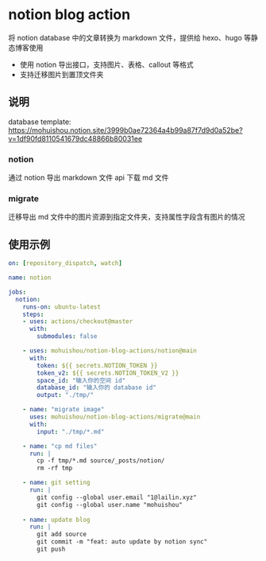 # notion blog action

将 notion database 中的文章转换为 markdown 文件，提供给 hexo、hugo 等静态博客使用

- 使用 notion 导出接口，支持图片、表格、callout 等格式
- 支持迁移图片到置顶文件夹

## 说明

database template: https://mohuishou.notion.site/3999b0ae72364a4b99a87f7d9d0a52be?v=1df90fd8110541679dc48866b80031ee

### notion

通过 notion 导出 markdown 文件 api 下载 md 文件

### migrate

迁移导出 md 文件中的图片资源到指定文件夹，支持属性字段含有图片的情况

## 使用示例

```yaml
on: [repository_dispatch, watch]

name: notion

jobs:
  notion:
    runs-on: ubuntu-latest
    steps:
    - uses: actions/checkout@master
      with:
        submodules: false

    - uses: mohuishou/notion-blog-actions/notion@main
      with:
        token: ${{ secrets.NOTION_TOKEN }}
        token_v2: ${{ secrets.NOTION_TOKEN_V2 }}
        space_id: "输入你的空间 id"
        database_id: "输入你的 database id"
        output: "./tmp/"

    - name: "migrate image"
      uses: mohuishou/notion-blog-actions/migrate@main
      with:
        input: "./tmp/*.md"

    - name: "cp md files"
      run: |
        cp -f tmp/*.md source/_posts/notion/
        rm -rf tmp

    - name: git setting
      run: |
        git config --global user.email "1@lailin.xyz"
        git config --global user.name "mohuishou"
      
    - name: update blog
      run: |
        git add source
        git commit -m "feat: auto update by notion sync"
        git push
```